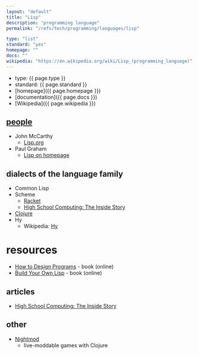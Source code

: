 ```yaml
---
layout: "default"
title: "Lisp"
description: "programming language"
permalink: "/refs/tech/programming/languages/lisp"

type: "list"
standard: "yes"
homepage: ""
docs: ""
wikipedia: "https://en.wikipedia.org/wiki/Lisp_(programming_language)"
---
```


- type: {{ page.type }}
- standard: {{ page.standard }}
- [homepage]({{ page.homepage }})
- [documentation]({{ page.docs }})
- [Wikipedia]({{ page.wikipedia }})

## [people](../people.md)
- John McCarthy
    - [Lisp.org](https://lisp.org/)
- Paul Graham
    - [Lisp on homepage](http://www.paulgraham.com/lisp.html)

## dialects of the language family

- Common Lisp
- Scheme
    - [Racket](racket.md)
    - [High School Computing: The Inside Story](http://www.trollope.org/scheme.html)
- [Clojure](clojure.md)
- Hy
    - Wikipedia: [Hy](https://en.wikipedia.org/wiki/Hy)

# resources

- [How to Design Programs](https://htdp.org) - book (online)
- [Build Your Own Lisp](https://www.buildyourownlisp.com) - book (online)

## articles

- [High School Computing: The Inside Story](http://www.trollope.org/scheme.html)

## other

- [Nightmod](https://sekao.net/nightmod/)
    - live-moddable games with Clojure
